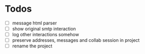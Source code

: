 # Todos

- [ ] message html parser
- [ ] show original smtp interaction
- [ ] log other interactions somehow
- [ ] preserve addresses, messages and collab session in project
- [ ] rename the project